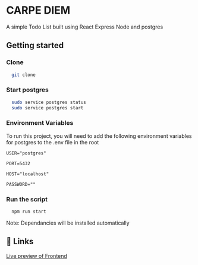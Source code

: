
# CARPE DIEM
A simple Todo List built using React Express Node and postgres


## Getting started

###  Clone

```bash
  git clone
```
### Start postgres 
```bash
  sudo service postgres status
  sudo service postgres start
```

### Environment Variables

To run this project, you will need to add the following environment variables for postgres to the .env file in the root

`USER="postgres"`

`PORT=5432`

`HOST="localhost"`

`PASSWORD=""`

### Run the script
```bash
  npm run start
```
Note: Dependancies will be installed automatically
## 🔗 Links
[Live preview of Frontend](https://react-todo-list-tau-six.vercel.app/)
